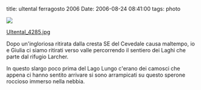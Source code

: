 title: ultental ferragosto 2006
Date: 2006-08-24 08:41:00
tags: photo
 

[![](http://static.flickr.com/75/223163872_2999220f3d.jpg)](http://www.flickr.com/photos/aadm/223163872/)  
  
[Ultental_4285.jpg](http://www.flickr.com/photos/aadm/223163872/)  
 
  
Dopo un'ingloriosa ritirata dalla cresta SE del Cevedale causa maltempo, io e Giulia ci siamo ritirati verso valle percorrendo il sentiero dei Laghi che parte dal rifugio Larcher.  
  
In questo slargo poco prima del Lago Lungo c'erano dei camosci che appena ci hanno sentito arrivare si sono arrampicati su questo sperone roccioso immerso nella nebbia. 
